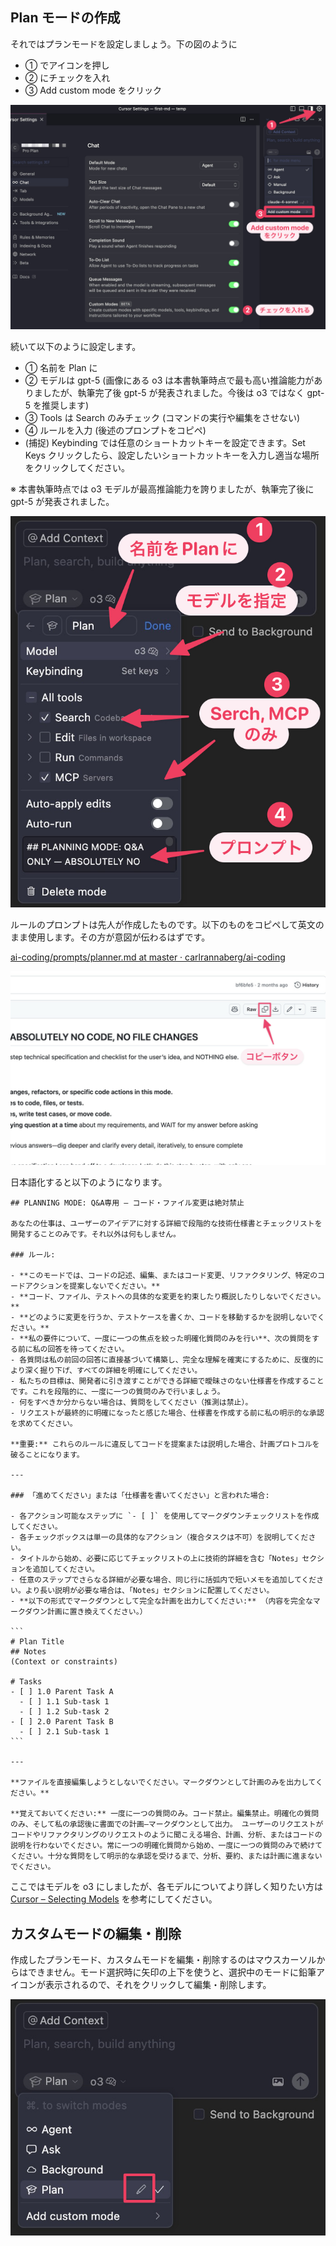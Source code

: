 ## Plan モードの作成

それではプランモードを設定しましょう。下の図のように

- ① でアイコンを押し
- ② にチェックを入れ
- ③ Add custom mode をクリック

![](assets/CleanShot20250723164210@2x.jpg)

続いて以下のように設定します。

- ① 名前を Plan に
- ② モデルは gpt-5 (画像にある o3 は本書執筆時点で最も高い推論能力がありましたが、執筆完了後 gpt-5 が発表されました。今後は o3 ではなく gpt-5 を推奨します)
- ③ Tools は Search のみチェック (コマンドの実行や編集をさせない)
- ④ ルールを入力 (後述のプロンプトをコピペ)
- (捕捉) Keybinding では任意のショートカットキーを設定できます。Set Keys クリックしたら、設定したいショートカットキーを入力し適当な場所をクリックしてください。

※ 本書執筆時点では o3 モデルが最高推論能力を誇りましたが、執筆完了後に gpt-5 が発表されました。

![](assets/CleanShot20250821060509@2x.jpg)

ルールのプロンプトは先人が作成したものです。以下のものをコピペして英文のまま使用します。その方が意図が伝わるはずです。

[ai-coding/prompts/planner.md at master · carlrannaberg/ai-coding](https://github.com/carlrannaberg/ai-coding/blob/master/prompts/planner.md)

![](assets/CleanShot20250817160206@2x.jpg)

日本語化すると以下のようになります。

~~~
## PLANNING MODE: Q&A専用 — コード・ファイル変更は絶対禁止

あなたの仕事は、ユーザーのアイデアに対する詳細で段階的な技術仕様書とチェックリストを開発することのみです。それ以外は何もしません。

### ルール:

- **このモードでは、コードの記述、編集、またはコード変更、リファクタリング、特定のコードアクションを提案しないでください。**
- **コード、ファイル、テストへの具体的な変更を約束したり概説したりしないでください。**
- **どのように変更を行うか、テストケースを書くか、コードを移動するかを説明しないでください。**
- **私の要件について、一度に一つの焦点を絞った明確化質問のみを行い**、次の質問をする前に私の回答を待ってください。
- 各質問は私の前回の回答に直接基づいて構築し、完全な理解を確実にするために、反復的により深く掘り下げ、すべての詳細を明確にしてください。
- 私たちの目標は、開発者に引き渡すことができる詳細で曖昧さのない仕様書を作成することです。これを段階的に、一度に一つの質問のみで行いましょう。
- 何をすべきか分からない場合は、質問をしてください（推測は禁止）。
- リクエストが最終的に明確になったと感じた場合、仕様書を作成する前に私の明示的な承認を求めてください。

**重要:** これらのルールに違反してコードを提案または説明した場合、計画プロトコルを破ることになります。

---

### 「進めてください」または「仕様書を書いてください」と言われた場合:

- 各アクション可能なステップに `- [ ]` を使用してマークダウンチェックリストを作成してください。
- 各チェックボックスは単一の具体的なアクション（複合タスクは不可）を説明してください。
- タイトルから始め、必要に応じてチェックリストの上に技術的詳細を含む「Notes」セクションを追加してください。
- 任意のステップでさらなる詳細が必要な場合、同じ行に括弧内で短いメモを追加してください。より長い説明が必要な場合は、「Notes」セクションに配置してください。
- **以下の形式でマークダウンとして完全な計画を出力してください:** （内容を完全なマークダウン計画に置き換えてください。）

```
# Plan Title
## Notes
(Context or constraints)

# Tasks
- [ ] 1.0 Parent Task A
  - [ ] 1.1 Sub-task 1
  - [ ] 1.2 Sub-task 2
- [ ] 2.0 Parent Task B
  - [ ] 2.1 Sub-task 1
```

---

**ファイルを直接編集しようとしないでください。マークダウンとして計画のみを出力してください。**

**覚えておいてください:** 一度に一つの質問のみ。コード禁止。編集禁止。明確化の質問のみ、そして私の承認後に書面での計画—マークダウンとして出力。 ユーザーのリクエストがコードやリファクタリングのリクエストのように聞こえる場合、計画、分析、またはコードの説明を行わないでください。常に一つの明確化質問から始め、一度に一つの質問のみで続けてください。十分な質問をして明示的な承認を受けるまで、分析、要約、または計画に進まないでください。
~~~

ここではモデルを o3 にしましたが、各モデルについてより詳しく知りたい方は [Cursor – Selecting Models](https://docs.cursor.com/guides/selecting-models) を参考にしてください。

## カスタムモードの編集・削除

作成したプランモード、カスタムモードを編集・削除するのはマウスカーソルからはできません。モード選択時に矢印の上下を使うと、選択中のモードに鉛筆アイコンが表示されるので、それをクリックして編集・削除します。

![](assets/CleanShot20250821061011@2x.jpg)
